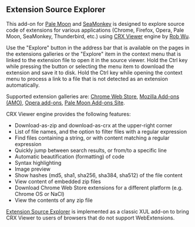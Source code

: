 ## Extension Source Explorer

This add-on for [Pale Moon](https://www.palemoon.org/) and [SeaMonkey](https://www.seamonkey-project.org/) is designed to explore source code of extensions for various applications (Chrome, Firefox, Opera, Pale Moon, SeaMonkey, Thunderbird, etc.) using [CRX Viewer](https://github.com/Rob--W/crxviewer) engine by [Rob Wu](https://robwu.nl/).

Use the "Explore" button in the address bar that is available on the pages in the extensions galleries or the "Explore" item in the context menu that is linked to the extension file to open it in the source viewer. Hold the Ctrl key while pressing the button or selecting the menu item to download the extension and save it to disk. Hold the Ctrl key while opening the context menu to process a link to a file that is not detected as an extension automatically.

Supported extension galleries are: [Chrome Web Store](https://chrome.google.com/webstore/), [Mozilla Add-ons (AMO)](https://addons.mozilla.org/), [Opera add-ons](https://addons.opera.com/), [Pale Moon Add-ons Site](https://addons.palemoon.org/).

CRX Viewer engine provides the following features:

  - Download-as-zip and download-as-crx at the upper-right corner
  - List of file names, and the option to filter files with a regular expression
  - Find files containing a string, or with content matching a regular expression
  - Quickly jump between search results, or from/to a specific line
  - Automatic beautification (formatting) of code
  - Syntax highlighting
  - Image preview
  - Show hashes (md5, sha1, sha256, sha384, sha512) of the file content
  - View content of embedded zip files
  - Download Chrome Web Store extensions for a different platform (e.g. Chrome OS or NaCl)
  - View the contents of any zip file

[Extension Source Explorer](https://github.com/JustOff/esrc-explorer/releases) is implemented as a classic XUL add-on to bring CRX Viewer to users of browsers that do not support WebExtensions.
